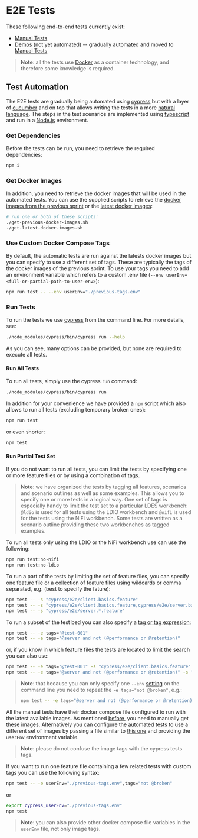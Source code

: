 # E2E Tests
These following end-to-end tests currently exist:
* [Manual Tests](./tests)
* [Demos](./demos) (not yet automated) -- gradually automated and moved to [Manual Tests](./tests)

> **Note**: all the tests use [Docker](http://www.docker.io) as a container technology, and therefore some knowledge is required.

## Test Automation
The E2E tests are gradually being automated using [cypress](https://www.cypress.io/) but with a layer of [cucumber](https://cucumber.io/) and on top that allows writing the tests in a more [natural language](https://en.wikipedia.org/wiki/Cucumber_(software)). The steps in the test scenarios are implemented using [typescript](https://www.typescriptlang.org/) and run in a [Node.js](https://nodejs.org/) environment.

### Get Dependencies
Before the tests can be run, you need to retrieve the required dependencies:
```bash
npm i
```

### Get Docker Images
In addition, you need to retrieve the docker images that will be used in the automated tests. You can use the supplied scripts to retrieve the [docker images from the previous sprint](./get-previous-docker-images.sh) or the [latest docker images](./get-latest-docker-images.sh):
```bash
# run one or both of these scripts:
./get-previous-docker-images.sh
./get-latest-docker-images.sh
```

### Use Custom Docker Compose Tags
By default, the automatic tests are run against the latests docker images but you can specify to use a different set of tags. These are typically the tags of the docker images of the previous sprint. To use your tags you need to add an environment variable which refers to a custom .env file (`--env userEnv=<full-or-partial-path-to-user-env>`):
```bash
npm run test -- --env userEnv="./previous-tags.env"
```

### Run Tests
To run the tests we use [cypress](https://www.cypress.io) from the command line. For more details, see:
```bash
./node_modules/cypress/bin/cypress run --help
```
As you can see, many options can be provided, but none are required to execute all tests.

#### Run All Tests
To run all tests, simply use the cypress `run` command:
```bash
./node_modules/cypress/bin/cypress run
```
In addition for your convenience we have provided a `npm` script which also allows to run all tests (excluding temporary broken ones):
```bash
npm run test
```
or even shorter:
```bash
npm test
```

#### Run Partial Test Set
If you do not want to run all tests, you can limit the tests by specifying one or more feature files or by using a combination of tags.

> **Note**: we have organized the tests by tagging all features, scenarios and scenario outlines as well as some examples. This allows you to specify one or more tests in a logical way. One set of tags is especially handy to limit the test set to a particular LDES workbench: `@ldio` is used for all tests using the LDIO workbench and `@nifi` is used for the tests using the NiFi workbench. Some tests are written as a scenario outline providing these two workbenches as tagged examples.

To run all tests only using the LDIO or the NiFi workbench use can use the following:
```bash
npm run test:no-nifi
npm run test:no-ldio
```

To run a part of the tests by limiting the set of feature files, you can specify one feature file or a collection of feature files using wildcards or comma separated, e.g. (best to specify the fature):
```bash
npm test -- -s "cypress/e2e/client.basics.feature"
npm test -- -s "cypress/e2e/client.basics.feature,cypress/e2e/server.basics.feature"
npm test -- -s "cypress/e2e/server.*.feature"
```
To run a subset of the test bed you can also specify a [tag or tag expression](https://cucumber.io/docs/cucumber/api/?lang=javascript#tags):
```bash
npm test -- -e tags="@test-001"
npm test -- -e tags="@server and not (@performance or @retention)"
```
or, if you know in which feature files the tests are located to limit the search you can also use:
```bash
npm test -- -e tags="@test-001" -s "cypress/e2e/client.basics.feature"
npm test -- -e tags="@server and not (@performance or @retention)" -s "cypress/e2e/server.*.feature"
```

> **Note**: that because you can only specify one `--env` [setting](https://docs.cypress.io/guides/guides/environment-variables#Option-4---env) on the command line you need to repeat the `-e tags="not @broken"`, e.g.:
> ```bash
> npm test -- -e tags="@server and not (@performance or @retention) and not @broken" -s "cypress/e2e/server.*.feature"
> ```

All the manual tests have their docker compose file configured to run with the latest available images. As mentioned [before](#get-docker-images), you need to manually get these images. Alternatively you can configure the automated tests to use a different set of images by passing a file similar to [this one](./previous-tags.env) and providing the `userEnv` environment variable.

> **Note**: please do not confuse the image tags with the cypress tests tags. 

If you want to run one feature file containing a few related tests with custom tags you can use the following syntax:
```bash
npm test -- -e userEnv="./previous-tags.env",tags="not @broken"
```
or
```bash
export cypress_userEnv="./previous-tags.env"
npm test
```

> **Note**: you can also provide other docker compose file variables in the `userEnv` file, not only image tags.
